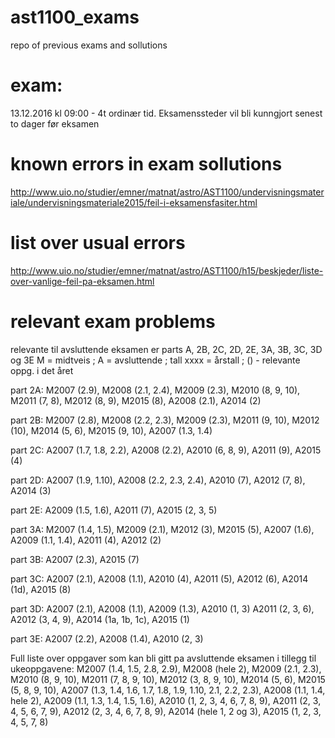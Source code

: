 # ast1100_exams
repo of previous exams and sollutions

# exam:
13.12.2016 kl 09:00 - 4t ordinær tid. 
Eksamenssteder vil bli kunngjort senest to dager før eksamen

# known errors in exam sollutions 
http://www.uio.no/studier/emner/matnat/astro/AST1100/undervisningsmateriale/undervisningsmateriale2015/feil-i-eksamensfasiter.html

# list over usual errors 
http://www.uio.no/studier/emner/matnat/astro/AST1100/h15/beskjeder/liste-over-vanlige-feil-pa-eksamen.html


# relevant exam problems
relevante til avsluttende eksamen er parts A, 2B, 2C, 2D, 2E, 3A, 3B, 3C, 3D og 3E
M = midtveis ; A = avsluttende ; tall xxxx = årstall ; () - relevante oppg. i det året

part 2A:
M2007 (2.9),  M2008 (2.1,  2.4),  M2009 (2.3),  M2010 (8,  9,
10), M2011 (7, 8), M2012 (8, 9), M2015 (8), A2008 (2.1), A2014 (2)

part 2B:
M2007 (2.8), M2008 (2.2, 2.3), M2009 (2.3), M2011 (9, 10),
M2012 (10), M2014 (5, 6), M2015 (9, 10), A2007 (1.3, 1.4)

part 2C:
A2007 (1.7, 1.8, 2.2), A2008 (2.2), A2010 (6, 8, 9), A2011
(9), A2015 (4)

part 2D:
A2007 (1.9, 1.10), A2008 (2.2, 2.3, 2.4), A2010 (7), A2012
(7, 8), A2014 (3)

part 2E:
A2009 (1.5, 1.6), A2011 (7), A2015 (2, 3, 5)

part 3A:
M2007 (1.4, 1.5), M2009 (2.1), M2012 (3), M2015 (5), A2007
(1.6), A2009 (1.1, 1.4), A2011 (4), A2012 (2)

part 3B:
A2007 (2.3), A2015 (7)

part 3C:
A2007 (2.1), A2008 (1.1), A2010 (4), A2011 (5), A2012 (6),
A2014 (1d), A2015 (8)

part 3D:
A2007 (2.1), A2008 (1.1), A2009 (1.3), A2010 (1, 3) A2011
(2, 3, 6), A2012 (3, 4, 9), A2014 (1a, 1b, 1c), A2015 (1)

part 3E:
A2007 (2.2), A2008 (1.4), A2010 (2, 3)

Full liste over oppgaver som kan bli gitt pa avsluttende eksamen
i  tillegg  til  ukeoppgavene:
M2007  (1.4,  1.5,  2.8,  2.9),  M2008  (hele  2),
M2009 (2.1, 2.3), M2010 (8, 9, 10), M2011 (7, 8, 9, 10), M2012 (3, 8, 9, 10),
M2014 (5, 6), M2015 (5, 8, 9, 10), A2007 (1.3, 1.4, 1.6, 1.7, 1.8, 1.9, 1.10,
2.1, 2.2, 2.3), A2008 (1.1, 1.4, hele 2), A2009 (1.1, 1.3, 1.4, 1.5, 1.6), A2010
(1, 2, 3, 4, 6, 7, 8, 9), A2011 (2, 3, 4, 5, 6, 7, 9), A2012 (2, 3, 4, 6, 7, 8, 9),
A2014 (hele 1, 2 og 3), A2015 (1, 2, 3, 4, 5, 7, 8)
